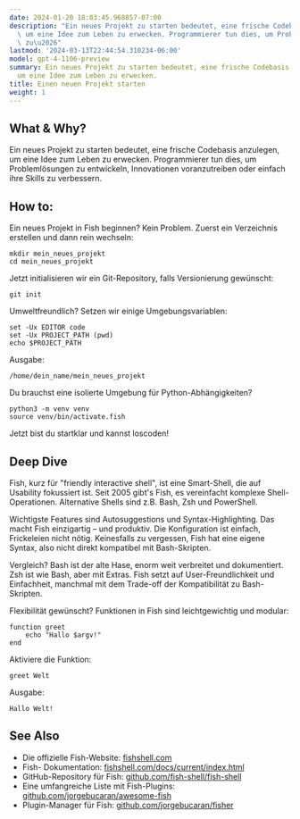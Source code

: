 ```yaml
---
date: 2024-01-20 18:03:45.968857-07:00
description: "Ein neues Projekt zu starten bedeutet, eine frische Codebasis anzulegen,\
  \ um eine Idee zum Leben zu erwecken. Programmierer tun dies, um Probleml\xF6sungen\
  \ zu\u2026"
lastmod: '2024-03-13T22:44:54.310234-06:00'
model: gpt-4-1106-preview
summary: Ein neues Projekt zu starten bedeutet, eine frische Codebasis anzulegen,
  um eine Idee zum Leben zu erwecken.
title: Einen neuen Projekt starten
weight: 1
---
```


## What & Why?
Ein neues Projekt zu starten bedeutet, eine frische Codebasis anzulegen, um eine Idee zum Leben zu erwecken. Programmierer tun dies, um Problemlösungen zu entwickeln, Innovationen voranzutreiben oder einfach ihre Skills zu verbessern.

## How to:
Ein neues Projekt in Fish beginnen? Kein Problem. Zuerst ein Verzeichnis erstellen und dann rein wechseln:

```Fish Shell
mkdir mein_neues_projekt
cd mein_neues_projekt
```

Jetzt initialisieren wir ein Git-Repository, falls Versionierung gewünscht:

```Fish Shell
git init
```

Umweltfreundlich? Setzen wir einige Umgebungsvariablen:

```Fish Shell
set -Ux EDITOR code
set -Ux PROJECT_PATH (pwd)
echo $PROJECT_PATH
```

Ausgabe:

```
/home/dein_name/mein_neues_projekt
```

Du brauchst eine isolierte Umgebung für Python-Abhängigkeiten?

```Fish Shell
python3 -m venv venv
source venv/bin/activate.fish
```

Jetzt bist du startklar und kannst loscoden!

## Deep Dive
Fish, kurz für "friendly interactive shell", ist eine Smart-Shell, die auf Usability fokussiert ist. Seit 2005 gibt's Fish, es vereinfacht komplexe Shell-Operationen. Alternative Shells sind z.B. Bash, Zsh und PowerShell.

Wichtigste Features sind Autosuggestions und Syntax-Highlighting. Das macht Fish einzigartig – und produktiv. Die Konfiguration ist einfach, Frickeleien nicht nötig. Keinesfalls zu vergessen, Fish hat eine eigene Syntax, also nicht direkt kompatibel mit Bash-Skripten.

Vergleich? Bash ist der alte Hase, enorm weit verbreitet und dokumentiert. Zsh ist wie Bash, aber mit Extras. Fish setzt auf User-Freundlichkeit und Einfachheit, manchmal mit dem Trade-off der Kompatibilität zu Bash-Skripten.

Flexibilität gewünscht? Funktionen in Fish sind leichtgewichtig und modular:

```Fish Shell
function greet
    echo "Hallo $argv!"
end
```

Aktiviere die Funktion:

```Fish Shell
greet Welt
```

Ausgabe:

```
Hallo Welt!
```

## See Also
- Die offizielle Fish-Website: [fishshell.com](https://fishshell.com)
- Fish- Dokumentation: [fishshell.com/docs/current/index.html](https://fishshell.com/docs/current/index.html)
- GitHub-Repository für Fish: [github.com/fish-shell/fish-shell](https://github.com/fish-shell/fish-shell)
- Eine umfangreiche Liste mit Fish-Plugins: [github.com/jorgebucaran/awesome-fish](https://github.com/jorgebucaran/awesome-fish)
- Plugin-Manager für Fish: [github.com/jorgebucaran/fisher](https://github.com/jorgebucaran/fisher)
